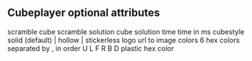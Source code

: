 Cubeplayer optional attributes
------------------------------
scramble	cube scramble
solution	cube solution
time		time in ms
cubestyle	solid (default) | hollow | stickerless
logo		url to image
colors		6 hex colors separated by , in order U L F R B D
plastic		hex color